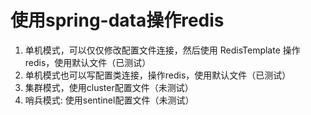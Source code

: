 # 使用spring-data操作redis
1. 单机模式，可以仅仅修改配置文件连接，然后使用 RedisTemplate 操作redis，使用默认文件（已测试）
2. 单机模式也可以写配置类连接，操作redis，使用默认文件（已测试）
3. 集群模式，使用cluster配置文件（未测试）
4. 哨兵模式: 使用sentinel配置文件（未测试）
